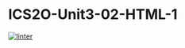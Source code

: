 # ICS2O-Unit3-02-HTML-1
 [![linter](https://github.com/NathanTempleton/ICS2O-Unit3-02-HTML-1/workflows/linter/badge.svg)](https://github.com/marketplace/actions/super-linter)
